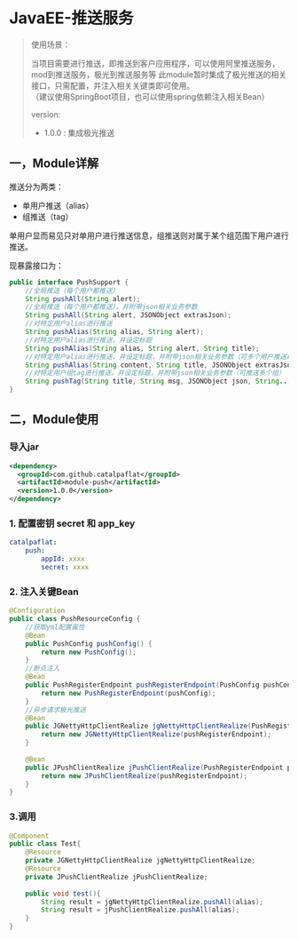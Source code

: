 # JavaEE-推送服务
> 使用场景：  
> 
> 当项目需要进行推送，即推送到客户应用程序，可以使用阿里推送服务，mod到推送服务，极光到推送服务等
> 此module暂时集成了极光推送的相关接口，只需配置，并注入相关关键类即可使用。   
>（建议使用SpringBoot项目，也可以使用spring依赖注入相关Bean）   
>
> version:
> - 1.0.0 : 集成极光推送

## 一，Module详解

推送分为两类：   
- 单用户推送（alias）
- 组推送（tag）


单用户显而易见只对单用户进行推送信息，组推送则对属于某个组范围下用户进行推送。

现暴露接口为：  

```java
public interface PushSupport {
    //全局推送（每个用户都推送）
    String pushAll(String alert);
    //全局推送（每个用户都推送），并附带json相关业务参数
    String pushAll(String alert, JSONObject extrasJson);
    //对特定用户alias进行推送
    String pushAlias(String alias, String alert);
    //对特定用户alias进行推送，并设定标题
    String pushAlias(String alias, String alert, String title);
    //对特定用户alias进行推送，并设定标题，并附带json相关业务参数（可多个用户推送相同内容）
    String pushAlias(String content, String title, JSONObject extrasJson, String... alias);
    //对特定用户组tag进行推送，并设定标题，并附带json相关业务参数（可推送多个组）
    String pushTag(String title, String msg, JSONObject json, String... tag);
}
```

## 二，Module使用
### 导入jar
```xml
<dependency>
  <groupId>com.github.catalpaflat</groupId>
  <artifactId>module-push</artifactId>
  <version>1.0.0</version>
</dependency>  
```  
### 1. 配置密钥 secret 和 app_key
```yml
catalpaflat:
    push:
        appId: xxxx
        secret: xxxx
```
### 2. 注入关键Bean
```java
@Configuration
public class PushResourceConfig {
    //获取yml配置属性
    @Bean
    public PushConfig pushConfig() {
        return new PushConfig();
    }
    //断点注入
    @Bean
    public PushRegisterEndpoint pushRegisterEndpoint(PushConfig pushConfig) {
        return new PushRegisterEndpoint(pushConfig);
    }
    //异步请求极光推送
    @Bean
    public JGNettyHttpClientRealize jgNettyHttpClientRealize(PushRegisterEndpoint pushRegisterEndpoint) {
        return new JGNettyHttpClientRealize(pushRegisterEndpoint);
    }
    
    @Bean
    public JPushClientRealize jPushClientRealize(PushRegisterEndpoint pushRegisterEndpoint) {
        return new JPushClientRealize(pushRegisterEndpoint);
    }
}

```
### 3.调用
```java
@Component
public class Test{
    @Resource
    private JGNettyHttpClientRealize jgNettyHttpClientRealize;
    @Resource
    private JPushClientRealize jPushClientRealize;
    
    public void test(){
        String result = jgNettyHttpClientRealize.pushAll(alias);
        String result = jPushClientRealize.pushAll(alias);
    }
}
```

